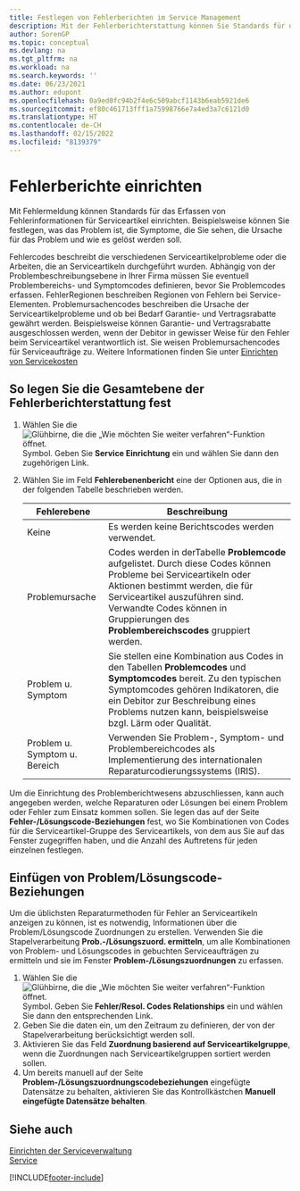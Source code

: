 ```yaml
---
title: Festlegen von Fehlerberichten im Service Management
description: Mit der Fehlerberichterstattung können Sie Standards für die Aufzeichnung von Fehlerinformationen für Serviceartikel mit Fehlercodes und mehr einrichten.
author: SorenGP
ms.topic: conceptual
ms.devlang: na
ms.tgt_pltfrm: na
ms.workload: na
ms.search.keywords: ''
ms.date: 06/23/2021
ms.author: edupont
ms.openlocfilehash: 0a9ed0fc94b2f4e6c509abcf1143b6eab5921de6
ms.sourcegitcommit: ef80c461713fff1a75998766e7a4ed3a7c6121d0
ms.translationtype: HT
ms.contentlocale: de-CH
ms.lasthandoff: 02/15/2022
ms.locfileid: "8139379"
---
```

# <a name="set-up-fault-reporting"></a>Fehlerberichte einrichten
Mit Fehlermeldung können Standards für das Erfassen von Fehlerinformationen für Serviceartikel einrichten. Beispielsweise können Sie festlegen, was das Problem ist, die Symptome, die Sie sehen, die Ursache für das Problem und wie es gelöst werden soll.  

Fehlercodes beschreibt die verschiedenen Serviceartikelprobleme oder die Arbeiten, die an Serviceartikeln durchgeführt wurden. Abhängig von der Problembeschreibungsebene in Ihrer Firma müssen Sie eventuell Problembereichs- und Symptomcodes definieren, bevor Sie Problemcodes erfassen. FehlerRegionen beschreiben Regionen von Fehlern bei Service-Elementen. Problemursachencodes beschreiben die Ursache der Serviceartikelprobleme und ob bei Bedarf Garantie- und Vertragsrabatte gewährt werden. Beispielsweise können Garantie- und Vertragsrabatte ausgeschlossen werden, wenn der Debitor in gewisser Weise für den Fehler beim Serviceartikel verantwortlich ist. Sie weisen Problemursachencodes für Serviceaufträge zu. Weitere Informationen finden Sie unter [Einrichten von Servicekosten](service-how-to-work-on-service-tasks.md)  

## <a name="to-specify-the-overall-level-of-fault-reporting"></a>So legen Sie die Gesamtebene der Fehlerberichterstattung fest
1. Wählen Sie die ![Glühbirne, die die „Wie möchten Sie weiter verfahren“-Funktion öffnet.](media/ui-search/search_small.png "Tell Me-Funktion") Symbol. Geben Sie **Service Einrichtung** ein und wählen Sie dann den zugehörigen Link.
2. Wählen Sie im Feld **Fehlerebenenbericht** eine der Optionen aus, die in der folgenden Tabelle beschrieben werden.  

    |**Fehlerebene**|**Beschreibung**|  
    |------------|-------------|  
    |Keine | Es werden keine Berichtscodes werden verwendet.|  
    |Problemursache | Codes werden in derTabelle **Problemcode** aufgelistet. Durch diese Codes können Probleme bei Serviceartikeln oder Aktionen bestimmt werden, die für Serviceartikel auszuführen sind. Verwandte Codes können in Gruppierungen des **Problembereichscodes** gruppiert werden.|  
    |Problem u. Symptom | Sie stellen eine Kombination aus Codes in den Tabellen **Problemcodes** und **Symptomcodes** bereit. Zu den typischen Symptomcodes gehören Indikatoren, die ein Debitor zur Beschreibung eines Problems nutzen kann, beispielsweise bzgl. Lärm oder Qualität.|  
    |Problem u. Symptom u. Bereich | Verwenden Sie Problem-, Symptom- und Problembereichcodes als Implementierung des internationalen Reparaturcodierungssystems (IRIS).|  

Um die Einrichtung des Problemberichtwesens abzuschliessen, kann auch angegeben werden, welche Reparaturen oder Lösungen bei einem Problem oder Fehler zum Einsatz kommen sollen. Sie legen das auf der Seite **Fehler-/Lösungscode-Beziehungen** fest, wo Sie Kombinationen von Codes für die Serviceartikel-Gruppe des Serviceartikels, von dem aus Sie auf das Fenster zugegriffen haben, und die Anzahl des Auftretens für jeden einzelnen festlegen.

## <a name="to-create-fault-and-resolution-code-relationships"></a>Einfügen von Problem/Lösungscode-Beziehungen
<!--this needs to go in a working with topic-->
Um die üblichsten Reparaturmethoden für Fehler an Serviceartikeln anzeigen zu können, ist es notwendig, Informationen über die Problem/Lösungscode Zuordnungen zu erstellen. Verwenden Sie die Stapelverarbeitung **Prob.-/Lösungszuord. ermitteln**, um alle Kombinationen von Problem- und Lösungscodes in gebuchten Serviceaufträgen zu ermitteln und sie im Fenster **Problem-/Lösungszuordnungen** zu erfassen.

1. Wählen Sie die ![Glühbirne, die die „Wie möchten Sie weiter verfahren“-Funktion öffnet.](media/ui-search/search_small.png "Tell Me-Funktion") Symbol. Geben Sie **Fehler/Resol. Codes Relationships** ein und wählen Sie dann den entsprechenden Link.  
2. Geben Sie die daten ein, um den Zeitraum zu definieren, der von der Stapelverarbeitung berücksichtigt werden soll.  
3. Aktivieren Sie das Feld **Zuordnung basierend auf Serviceartikelgruppe**, wenn die Zuordnungen nach Serviceartikelgruppen sortiert werden sollen.  
4. Um bereits manuell auf der Seite **Problem-/Lösungszuordnungscodebeziehungen** eingefügte Datensätze zu behalten, aktivieren Sie das Kontrollkästchen **Manuell eingefügte Datensätze behalten**.  

## <a name="see-also"></a>Siehe auch
[Einrichten der Serviceverwaltung](service-setup-service.md)  
[Service](service-service.md)  


[!INCLUDE[footer-include](includes/footer-banner.md)]